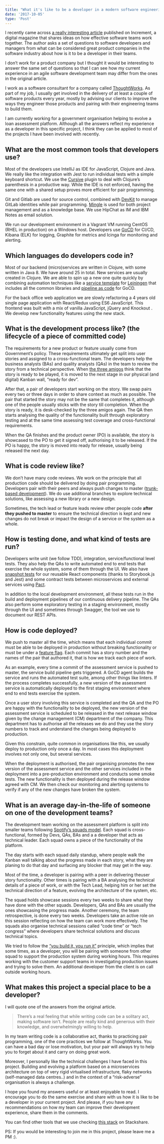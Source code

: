 ```yaml
---
title: "What it's like to be a developer in a modern software engineering team"
date: '2017-10-05'
type: 'Post'
---
```


I recently came across [a really interesting article](https://increment.com/development/what-its-like-to-be-a-developer-at/) published on Increment, a digital magazine that shares ideas on how effective software teams work together. The author asks a set of questions to software developers and managers from what can be considered great product companies in the software industry about how is it to be a developer in their teams.

I don’t work for a product company but I thought it would be interesting to answer the same set of questions so that I can see how my current experience in an agile software development team may differ from the ones in the original article.

I work as a software consultant for a company called [ThoughtWorks](https://www.thoughtworks.com/). As part of my job, I usually get involved in the delivery of at least a couple of software products every year, mostly by advising our clients to improve the ways they engineer those products and pairing with their engineering teams to build them.

I am currently working for a government organisation helping to evolve a loan assessment platform. Although all the answers reflect my experience as a developer in this specific project, I think they can be applied to most of the projects I have been involved with recently.

## What are the most common tools that developers use?

Most of the developers use IntelliJ as IDE for JavaScript, Clojure and Java. We really like the integration with Jest to run individual tests with a simple keyboard shortcut. We use the [Cursive](https://cursive-ide.com/) plugin to deal with Clojure’s parenthesis in a productive way. While the IDE is not enforced, having the same one with a shared setup proves more efficient for pair programming.

Git and Gitlab are used for source control, combined with [DevKit](https://github.com/saki/devkit) to manage GitLab identities while pair programming. [Mingle](https://www.thoughtworks.com/mingle/) is used for both project management and as a knowledge base. We use HipChat as IM and IBM Notes as email solution.

We run our development environment in a Vagrant VM running CentOS (RHEL in production) on a Windows host. Developers use [GoCD](https://www.gocd.org/) for CI/CD, Kibana (ELK) for logging, Graphite for metrics and Icinga for monitoring and alerting.

## Which languages do developers code in?

Most of our backend (micro)services are written in Clojure, with some written in Java 8. We have around 25 in total. New services are usually created in Clojure. We are able to spin up a new one quite quickly by combining automation techniques like a [service template](https://www.thoughtworks.com/radar/techniques/tailored-service-template) for [Leiningen](https://leiningen.org/) that includes all the common libraries and [pipeline as code](https://www.thoughtworks.com/radar/techniques/pipelines-as-code) for GoCD.

For the back office web application we are slowly refactoring a 4 years old single page application with React/Redux using ES6 JavaScript. This frontend was built with a mix of vanilla JavaScript, jQuery and Knockout . We develop new functionality features using the new stack.

## What is the development process like? (the lifecycle of a piece of committed code)

The requirements for a new product or feature usually come from Government’s policy. These requirements ultimately get split into user stories and assigned to a cross-functional team. The developers help the business analysts (BAs) and quality analysts (QAs) in the team to review the story from a technical perspective. When [the three amigos](<https://www.agilealliance.org/glossary/three-amigos/#q=~(filters~(postType~(~'page~'post~'aa_book~'aa_event_session~'aa_experience_report~'aa_glossary~'aa_research_paper~'aa_video)~tags~(~'three*20amigos))~searchTerm~'~sort~false~sortDirection~'asc~page~1)>) think that the story is ready to be played, it is moved to the next stage in our physical (and digital) Kanban wall, “ready for dev”.

After that, a pair of developers start working on the story. We swap pairs every two or three days in order to share context as much as possible. The pair that started the story may not be the same that completes it, although one of the people usually sticks with the story till completion. When the story is ready, it is desk-checked by the three amigos again. The QA then starts analysing the quality of the functionality built through exploratory testing and at the same time assessing test coverage and cross-functional requirements.

When the QA finishes and the product owner (PO) is available, the story is showcased to the PO to get it signed off, authorising it to be released. If the PO is happy, the story is moved into ready for release, usually being released the next day.

## What is code review like?

We don’t have many code reviews. We work on the principle that all production code should be delivered by doing pair programming. Developers pair with their peers and always push changes to master ([trunk-based development](https://paulhammant.com/2013/04/05/what-is-trunk-based-development/)). We do use additional branches to explore technical solutions, like assessing a new library or a new design.

Sometimes, the tech lead or feature leads review other people code **after they pushed to master** to ensure the technical direction is kept and new changes do not break or impact the design of a service or the system as a whole.

## How is testing done, and what kind of tests are run?

Developers write unit (we follow TDD), integration, service/functional level tests. They also help the QAs to write automated end to end tests that exercise the whole system, some of them through the UI. We also have [snapshot tests](https://storybook.js.org/testing/structural-testing/) for our reusable React components (thanks to Storybook.js and Jest) and some contract tests between microservices and external services using [Pact](https://docs.pact.io/).

In addition to the local development environment, all these tests run in the build and deployment pipelines of our continuous delivery pipeline. The QAs also perform some exploratory testing in a staging environment, mostly through the UI and sometimes through Swagger, the tool we use to document our REST APIs.

## How is code deployed?

We push to master all the time, which means that each individual commit must be able to be deployed in production without breaking functionality or must be under a [feature flag](https://martinfowler.com/articles/feature-toggles.html). Each commit has a story number and the names of the pair that authored it, that is how we track each piece of work.

As an example, every time a commit of the assessment service is pushed to master, the service build pipeline gets triggered. A GoCD agent builds the service and runs the automated test suite, among other things like linters. If the process completes successfully, a new version of the assessment service is automatically deployed to the first staging environment where end to end tests exercise the system.

Once a user story involving this service is completed and the QA and the PO are happy with the functionality to be deployed, the new version of the assessment service is scheduled to be released in the next release window given by the change management (CM) department of the company. This department has to authorise all the releases we do and they use the story numbers to track and understand the changes being deployed to production.

Given this constrain, quite common in organisations like this, we usually deploy to production only once a day. In most cases this deployment involves not only one, but several services.

When the deployment is authorised, the pair organising promotes the new version of the assessment service and the other services included in the deployment into a pre-production environment and conducts some smoke tests. The new functionality is then deployed during the release window agreed with CM. We then check our monitoring and alerting systems to verify if any of the new changes have broken the system.

## What is an average day-in-the-life of someone on one of the development teams?

The development team working on the assessment platform is split into smaller teams following [Spotify’s squads model](https://medium.com/project-management-learnings/spotify-squad-framework-part-i-8f74bcfcd761). Each squad is cross-functional, formed by Devs, QAs, BAs and a a developer that acts as technical leader. Each squad owns a piece of the functionality of the platform.

The day starts with each squad daily standup, where people walk the Kanban wall talking about the progress made in each story, what they are planing to do that day and surfacing any blocker that may get in the way.

Most of the time, a developer is pairing with a peer in delivering theuser story functionality. Other times is pairing with a BA analysing the technical details of a piece of work, or with the Tech Lead, helping him or her set the technical direction of a feature, evolving the architecture of the system, etc.

The squad holds showcase sessions every two weeks to share what they have done with the other squads. Developers, QAs and BAs are usually the ones showcasing the progress made. Another ceremony, the team retrospective, is done every two weeks. Developers take an active role on this session reflecting on how the team can work more effectively. The squads also organise technical sessions called “code time” or “tech congress” where developers share technical solutions and discuss technical topics.

We tried to follow the [“you build it, you run it”](https://www.thoughtworks.com/insights/blog/there-no-such-thing-devops-team) principle, which implies that some times, as a developer, you will be pairing with someone from other squad to support the production system during working hours. This requires working with the customer support teams in investigating production issues and trying to solve them. An additional developer from the client is on call outside working hours.

## What makes this project a special place to be a developer?

I will quote one of the answers from the original article.

> There’s a real feeling that while writing code can be a solitary act, making software isn’t. People are really kind and generous with their knowledge, and overwhelmingly willing to help.

In my team writing code is a collaborative act, thanks to practicing pair programming, one of the core practices we follow at ThoughtWorks. You can have a bad day or lose motivation, but your pair will always try to help you to forget about it and carry on doing great work.

Moreover, I personally like the technical challenges I have faced in this project. Building and evolving a platform based on a microservices architecture on top of very rigid virtualised infrastructure, flaky networks (self-managed data centres..) and in the context of a “risk-adverse” organisation is always a challenge.

I hope you found my answers useful or at least enjoyable to read. I encourage you to do the same exercise and share with us how it is like to be a developer in your current project. And please, if you have any recommendations on how my team can improve their development experience, share them in the comments.

You can find other tools that we use checking [this stack](https://stackshare.io/portovep/loan-assessment-platform) on Stackshare.

PS: If you would be interesting to join me in this project, please leave me a PM :).
